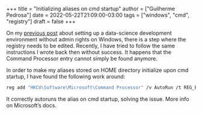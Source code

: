 +++
title = "Initializing aliases on cmd startup"
author = ["Guilherme Pedrosa"]
date = 2022-05-22T21:09:00-03:00
tags = ["windows", "cmd", "registry"]
draft = false
+++

On my [previous post](https://gtpedrosa.github.io/blog/setting-up-a-data-science-local-environment-without-administrative-rights-on-windows/) about setting up a data-science development environment without admin rights on Windows, there is a step where the registry needs to be edited. Recently, I have tried to follow the same instructions I wrote back then without success. It happens that the Command Processor entry cannot simply be found anymore.

In order to make my aliases stored on HOME directory initialize upon cmd startup, I have found the following work around:

```bash
reg add "HKCU\Software\Microsoft\Command Processor" /v AutoRun /t REG_EXPAND_SZ /d "%"USERPROFILE"%\alias.cmd" /f
```

It correctly autoruns the alias on cmd startup, solving the issue. More info on Microsoft’s docs.
